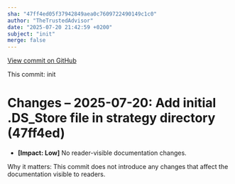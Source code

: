 ```yaml
---
sha: "47ff4ed05f37942849aea0c7609722490149c1c0"
author: "TheTrustedAdvisor"
date: "2025-07-20 21:42:59 +0200"
subject: "init"
merge: false
---
```


[View commit on GitHub](https://github.com/TheTrustedAdvisor/FabricAdoptionFramework/commit/47ff4ed05f37942849aea0c7609722490149c1c0)

This commit: init

# Changes – 2025-07-20: Add initial .DS_Store file in strategy directory (47ff4ed)

- **[Impact: Low]** No reader-visible documentation changes.

Why it matters: This commit does not introduce any changes that affect the documentation visible to readers.
